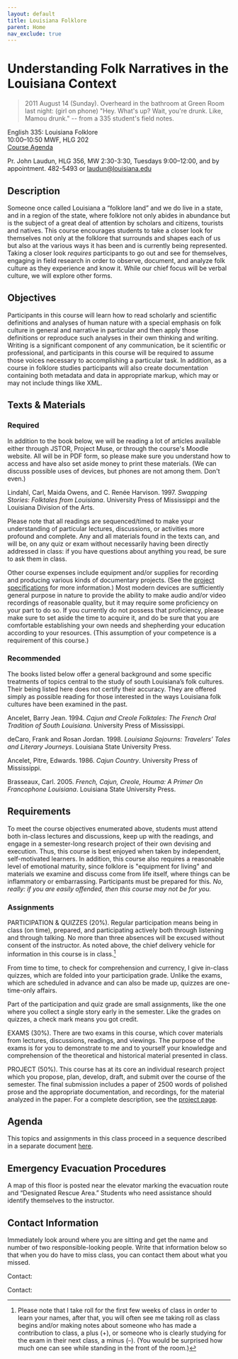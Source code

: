 ```yaml
---
layout: default
title: Louisiana Folklore
parent: Home
nav_exclude: true
---
```



# Understanding Folk Narratives in the Louisiana Context

> 2011 August 14 (Sunday). Overheard in the bathroom at Green Room last night: (girl on phone) "Hey. What's up? <pause> Wait, you're drunk. Like, Mamou drunk." -- from a 335 student's field notes.


English 335: Louisiana Folklore  
10:00–10:50 MWF, HLG 202  
[Course Agenda](agenda.md)  

Pr. John Laudun, HLG 356, MW 2:30-3:30, Tuesdays 9:00–12:00, and by appointment. 482-5493 or laudun@louisiana.edu


## Description

Someone once called Louisiana a “folklore land” and we do live in a state, and in a region of the state, where folklore not only abides in abundance but is the subject of a great deal of attention by scholars and citizens, tourists and natives. This course encourages students to take a closer look for themselves not only at the folklore that surrounds and shapes each of us but also at the various ways it has been and is currently being represented. Taking a closer look *requires* participants to go out and see for themselves, engaging in field research in order to observe, document, and analyze folk culture as they experience and know it. While our chief focus will be verbal culture, we will explore other forms.


## Objectives

Participants in this course will learn how to read scholarly and scientific definitions and analyses of human nature with a special emphasis on folk culture in general and narrative in particular and then apply those definitions or reproduce such analyses in their own thinking and writing. Writing is a significant component of any communication, be it scientific or professional, and participants in this course will be required to assume those voices necessary to accomplishing a particular task. In addition, as a course in folklore studies participants will also create documentation containing both metadata and data in appropriate markup, which may or may not include things like XML.


## Texts & Materials


### Required

In addition to the book below, we will be reading a lot of articles available either through JSTOR, Project Muse, or through the course's Moodle website. All will be in PDF form, so please make sure you understand how to access and have also set aside money to print these materials. (We can discuss possible uses of devices, but phones are not among them. Don't even.)

Lindahl, Carl, Maida Owens, and C. Renée Harvison. 1997. _Swapping Stories: Folktales from Louisiana_. University Press of Mississippi and the Louisiana Division of the Arts.

Please note that all readings are sequenced/timed to make your understanding of particular lectures, discussions, or activities more profound and complete. Any and all materials found in the texts can, and will be, on any quiz or exam without necessarily having been directly addressed in class: if you have questions about anything you read, be sure to ask them in class.

Other course expenses include equipment and/or supplies for recording and producing various kinds of documentary projects. (See the [project specifications](project.md) for more information.) Most modern devices are sufficiently general purpose in nature to provide the ability to make audio and/or video recordings of reasonable quality, but it may require some proficiency on your part to do so. If you currently do not possess that proficiency, please make sure to set aside the time to acquire it, and do be sure that you are comfortable establishing your own needs and shepherding your education according to your resources. (This assumption of your competence is a requirement of this course.)


### Recommended

The books listed below offer a general background and some specific treatments of topics central to the study of south Louisiana’s folk cultures. Their being listed here does not certify their accuracy. They are offered simply as possible reading for those interested in the ways Louisiana folk cultures have been examined in the past.

Ancelet, Barry Jean. 1994. _Cajun and Creole Folktales: The French Oral Tradition of South Louisiana_. University Press of Mississippi.

deCaro, Frank and Rosan Jordan. 1998. _Louisiana Sojourns: Travelers’ Tales and Literary Journeys_. Louisiana State University Press.

Ancelet, Pitre, Edwards. 1986. _Cajun Country_. University Press of Mississippi.

Brasseaux, Carl. 2005. _French, Cajun, Creole, Houma: A Primer On Francophone Louisiana_. Louisiana State University Press.



## Requirements

To meet the course objectives enumerated above, students must attend both in-class lectures and discussions, keep up with the readings, and engage in a semester-long research project of their own devising and execution. Thus, this course is best enjoyed when taken by independent, self-motivated learners. In addition, this course also requires a reasonable level of emotional maturity, since folklore is "equipment for living" and materials we examine and discuss come from life itself, where things can be inflammatory or embarrassing. Participants must be prepared for this. *No, really: if you are easily offended, then this course may not be for you.*

### Assignments

PARTICIPATION & QUIZZES (20%). Regular participation means being in class (on time), prepared, and participating actively both through listening and through talking. No more than three absences will be excused without consent of the instructor. As noted above, the chief delivery vehicle for information in this course is in class.[^1]

From time to time, to check for comprehension and currency, I give in-class quizzes, which are folded into your participation grade. Unlike the exams, which are scheduled in advance and can also be made up, quizzes are one-time-only affairs.

Part of the participation and quiz grade are small assignments, like the one where you collect a single story early in the semester. Like the grades on quizzes, a check mark means you got credit.

EXAMS (30%). There are two exams in this course, which cover materials from lectures, discussions, readings, and viewings. The purpose of the exams is for you to demonstrate to me and to yourself your knowledge and comprehension of the theoretical and historical material presented in class.

PROJECT (50%). This course has at its core an individual research project which you propose, plan, develop, draft, and submit over the course of the semester. The final submission includes a paper of 2500 words of polished prose and the appropriate documentation, and recordings, for the material analyzed in the paper. For a complete description, see the [project page](project.md). 

## Agenda

This topics and assignments in this class proceed in a sequence described in a separate document [here](agenda.md).

## Emergency Evacuation Procedures

A map of this floor is posted near the elevator marking the evacuation route and “Designated Rescue Area.” Students who need assistance should identify themselves to the instructor.


## Contact Information

Immediately look around where you are sitting and get the name and number of two responsible-looking people. Write that information below so that when you do have to miss class, you can contact them about what you missed.

Contact:

Contact:




[^1]: Please note that I take roll for the first few weeks of class in order to learn your names, after that, you will often see me taking roll as class begins and/or making notes about someone who has made a contribution to class, a plus (+), or someone who is clearly studying for the exam in their next class, a minus (–). (You would be surprised how much one can see while standing in the front of the room.)
